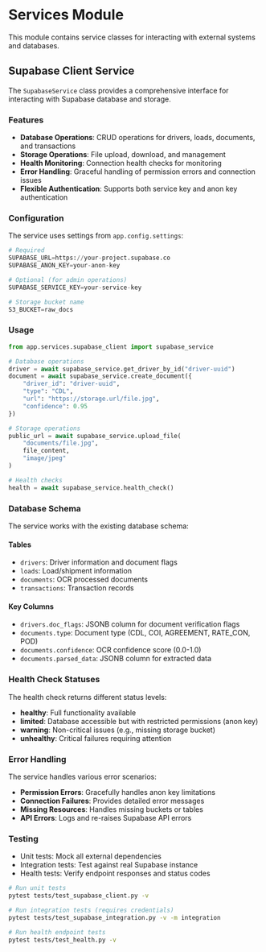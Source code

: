# Services Module

This module contains service classes for interacting with external systems and databases.

## Supabase Client Service

The `SupabaseService` class provides a comprehensive interface for interacting with Supabase database and storage.

### Features

- **Database Operations**: CRUD operations for drivers, loads, documents, and transactions
- **Storage Operations**: File upload, download, and management
- **Health Monitoring**: Connection health checks for monitoring
- **Error Handling**: Graceful handling of permission errors and connection issues
- **Flexible Authentication**: Supports both service key and anon key authentication

### Configuration

The service uses settings from `app.config.settings`:

```python
# Required
SUPABASE_URL=https://your-project.supabase.co
SUPABASE_ANON_KEY=your-anon-key

# Optional (for admin operations)
SUPABASE_SERVICE_KEY=your-service-key

# Storage bucket name
S3_BUCKET=raw_docs
```

### Usage

```python
from app.services.supabase_client import supabase_service

# Database operations
driver = await supabase_service.get_driver_by_id("driver-uuid")
document = await supabase_service.create_document({
    "driver_id": "driver-uuid",
    "type": "CDL",
    "url": "https://storage.url/file.jpg",
    "confidence": 0.95
})

# Storage operations
public_url = await supabase_service.upload_file(
    "documents/file.jpg", 
    file_content, 
    "image/jpeg"
)

# Health checks
health = await supabase_service.health_check()
```

### Database Schema

The service works with the existing database schema:

#### Tables
- `drivers`: Driver information and document flags
- `loads`: Load/shipment information
- `documents`: OCR processed documents
- `transactions`: Transaction records

#### Key Columns
- `drivers.doc_flags`: JSONB column for document verification flags
- `documents.type`: Document type (CDL, COI, AGREEMENT, RATE_CON, POD)
- `documents.confidence`: OCR confidence score (0.0-1.0)
- `documents.parsed_data`: JSONB column for extracted data

### Health Check Statuses

The health check returns different status levels:

- **healthy**: Full functionality available
- **limited**: Database accessible but with restricted permissions (anon key)
- **warning**: Non-critical issues (e.g., missing storage bucket)
- **unhealthy**: Critical failures requiring attention

### Error Handling

The service handles various error scenarios:

- **Permission Errors**: Gracefully handles anon key limitations
- **Connection Failures**: Provides detailed error messages
- **Missing Resources**: Handles missing buckets or tables
- **API Errors**: Logs and re-raises Supabase API errors

### Testing

- Unit tests: Mock all external dependencies
- Integration tests: Test against real Supabase instance
- Health tests: Verify endpoint responses and status codes

```bash
# Run unit tests
pytest tests/test_supabase_client.py -v

# Run integration tests (requires credentials)
pytest tests/test_supabase_integration.py -v -m integration

# Run health endpoint tests
pytest tests/test_health.py -v
``` 